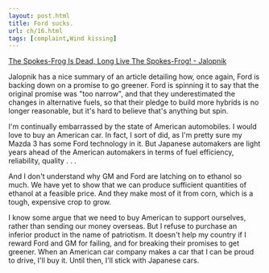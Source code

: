 ```yaml
---
layout: post.html
title: Ford sucks.
url: ch/16.html
tags: [complaint,Wind kissing]
---
```

[The Spokes-Frog Is Dead, Long Live The Spokes-Frog! - Jalopnik](http://www.jalopnik.com/cars/news/the-spokesfrog-is-dead-long-live-the-spokesfrog-184198.php)

Jalopnik has a nice summary of an article detailing how, once again, Ford is backing down on a promise to go greener. Ford is spinning it to say that the original promise was "too narrow", and that they underestimated the changes in alternative fuels, so that their pledge to build more hybrids is no longer reasonable, but it's hard to believe that's anything but spin.

I'm continually embarrassed by the state of American automobiles. I would love to buy an American car. In fact, I sort of did, as I'm pretty sure my Mazda 3 has some Ford technology in it. But Japanese automakers are light years ahead of the American automakers in terms of fuel efficiency, reliability, quality . . .

And I don't understand why GM and Ford are latching on to ethanol so much. We have yet to show that we can produce sufficient quantities of ethanol at a feasible price. And they make most of it from corn, which is a tough, expensive crop to grow.

I know some argue that we need to buy American to support ourselves, rather than sending our money overseas. But I refuse to purchase an inferior product in the name of patriotism. It doesn't help my country if I reward Ford and GM for failing, and for breaking their promises to get greener. When an American car company makes a car that I can be proud to drive, I'll buy it. Until then, I'll stick with Japanese cars.
